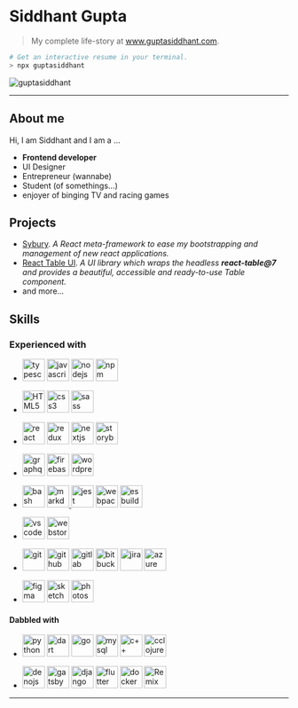 # Siddhant Gupta

> My complete life-story at www.guptasiddhant.com.

```sh
# Get an interactive resume in your terminal.
> npx guptasiddhant
```

<img  src="https://github-readme-stats.vercel.app/api?username=guptasiddhant&show_icons=true" alt="guptasiddhant" />

---

## About me

Hi, I am Siddhant and I am a ...

- **Frontend developer**
- UI Designer
- Entrepreneur (wannabe)
- Student (of somethings...)
- enjoyer of binging TV and racing games

## Projects

- [Sybury](https://github.com/sybury). _A React meta-framework to ease my bootstrapping and management of new react applications._
- [React Table UI](https://github.com/GuptaSiddhant/react-table-ui). _A UI library which wraps the headless **react-table@7** and provides a beautiful, accessible and ready-to-use Table component._
- and more...

## Skills

### Experienced with

- <a title="TypeScript" href="https://www.typescriptlang.org/"><img src="https://cdn.jsdelivr.net/gh/devicons/devicon/icons/typescript/typescript-original.svg" alt="typescript" width="40" height="40" /></a>
  <a title="JavaScript" href="https://developer.mozilla.org/en/JavaScript"><img src="https://cdn.jsdelivr.net/gh/devicons/devicon/icons/javascript/javascript-original.svg" alt="javascript" width="40" height="40" /></a>
  <a title="NodeJS" href="https://nodejs.org/"><img src="https://cdn.jsdelivr.net/gh/devicons/devicon/icons/nodejs/nodejs-original.svg" alt="nodejs" width="40" height="40" /></a>
  <a title="NPM" href="https://npmjs.com/"><img src="https://cdn.jsdelivr.net/gh/devicons/devicon/icons/npm/npm-original-wordmark.svg" alt="npm" width="40" height="40" /></a>

- <a title="HTML" href="https://html.spec.whatwg.org"><img src="https://cdn.jsdelivr.net/gh/devicons/devicon/icons/html5/html5-original.svg" alt="HTML5" width="40" height="40"/></a>
  <a title="CSS" href="https://www.w3.org/Style/CSS/Overview.en.html"><img src="https://cdn.jsdelivr.net/gh/devicons/devicon/icons/css3/css3-original.svg" alt="css3" width="40" height="40"/></a>
  <a title="SASS" href="https://sass-lang.com"><img src="https://cdn.jsdelivr.net/gh/devicons/devicon/icons/sass/sass-original.svg" alt="sass" width="40" height="40" /></a>

- <a title="ReactJS" href="https://reactjs.org"><img src="https://cdn.jsdelivr.net/gh/devicons/devicon/icons/react/react-original.svg" alt="react" width="40" height="40" /></a>
  <a title="Redux" href="https://redux.js.org"><img src="https://cdn.jsdelivr.net/gh/devicons/devicon/icons/redux/redux-original.svg" alt="redux" width="40" height="40"/></a>
  <a title="NextJS" href="https://nextjs.org"><img src="https://cdn.jsdelivr.net/gh/devicons/devicon/icons/nextjs/nextjs-original.svg" alt="nextjs" width="40" height="40" /></a>
  <a title="StorybookJS" href="https://storybook.js.org"><img src="https://cdn.jsdelivr.net/gh/devicons/devicon/icons/storybook/storybook-original.svg" alt="storybook" width="40" height="40" /></a>

- <a title="GraphQL" href="https://graphql.org"><img src="https://cdn.jsdelivr.net/gh/devicons/devicon/icons/graphql/graphql-plain.svg" alt="graphql" width="40" height="40" /></a>
  <a title="Firebase" href="https://firebase.google.com"><img src="https://cdn.jsdelivr.net/gh/devicons/devicon/icons/firebase/firebase-plain.svg" alt="firebase" width="40" height="40" /></a>
  <a title="Wordpress" href="https://wordpress.org"><img src="https://cdn.jsdelivr.net/gh/devicons/devicon/icons/wordpress/wordpress-original.svg" alt="wordpress" width="40" height="40" /></a>

- <a title="Bash" href="https://www.gnu.org/software/bash/"><img src="https://cdn.jsdelivr.net/gh/devicons/devicon/icons/bash/bash-original.svg" alt="bash" width="40" height="40"/></a>
  <a title="Markdown" href="https://daringfireball.net/projects/markdown/"><img src="https://cdn.jsdelivr.net/gh/devicons/devicon/icons/markdown/markdown-original.svg" alt="markdown" width="40" height="40"/>
  <a title="Jest" href="https://jestjs.io"><img src="https://cdn.jsdelivr.net/gh/devicons/devicon/icons/jest/jest-plain.svg" alt="jest" width="40" height="40" /></a>
  <a title="Webpack" href="https://webpack.js.org"><img src="https://cdn.jsdelivr.net/gh/devicons/devicon/icons/webpack/webpack-plain.svg" alt="webpack" width="40" height="40" /></a>
  <a title="ESBuild" href="https://esbuild.github.io"><img src="https://styles.redditmedia.com/t5_3q9lyn/styles/communityIcon_zenuji2viqg61.png" alt="esbuild" width="40" height="40" /></a>

- <a title="VS Code" href="https://code.visualstudio.com"><img src="https://cdn.jsdelivr.net/gh/devicons/devicon/icons/vscode/vscode-original.svg" alt="vscode" width="40" height="40" /></a>
  <a title="WebStorm" href="https://www.jetbrains.com/webstorm/"><img src="https://upload.wikimedia.org/wikipedia/commons/thumb/c/c0/WebStorm_Icon.svg/1024px-WebStorm_Icon.svg.png" alt="webstorm" width="40" height="40" /></a>

- <a title="Git" href="https://git-scm.com"><img src="https://cdn.jsdelivr.net/gh/devicons/devicon/icons/git/git-original.svg" alt="git" width="40" height="40" /></a>
  <a title="GitHub" href="https://github.com"><img src="https://cdn.jsdelivr.net/gh/devicons/devicon/icons/github/github-original.svg" alt="github" width="40" height="40" /></a>
  <a title="GitLab" href="https://gitlab.com"><img src="https://cdn.jsdelivr.net/gh/devicons/devicon/icons/gitlab/gitlab-original.svg" alt="gitlab" width="40" height="40" /></a>
  <a title="BitBucket" href="https://bitbucket.org"><img src="https://cdn.jsdelivr.net/gh/devicons/devicon/icons/bitbucket/bitbucket-original.svg" alt="bitbucket" width="40" height="40" /></a>
  <a title="Jira" href="https://www.atlassian.com/software/jira"><img src="https://cdn.jsdelivr.net/gh/devicons/devicon/icons/jira/jira-original.svg" alt="jira" width="40" height="40" /></a>
  <a title="AzureDevops" href="https://azure.microsoft.com/en-us/services/devops/"><img src="https://cdn.jsdelivr.net/gh/devicons/devicon/icons/azure/azure-original.svg" alt="azure" width="40" height="40" /></a>

- <a title="Figma" href="https://figma.com"><img src="https://cdn.jsdelivr.net/gh/devicons/devicon/icons/figma/figma-original.svg" alt="figma" width="40" height="40" /></a>
  <a title="Sketch" href="https://sketch.com"><img src="https://cdn.jsdelivr.net/gh/devicons/devicon/icons/sketch/sketch-original.svg" alt="sketch" width="40" height="40" /></a>
  <a title="Photoshob" href="https://www.adobe.com/products/photoshop.html"><img src="https://cdn.jsdelivr.net/gh/devicons/devicon/icons/photoshop/photoshop-plain.svg" alt="photoshop" width="40" height="40" /></a>

#### Dabbled with

- <a title="Python" href="https://www.python.org"><img src="https://cdn.jsdelivr.net/gh/devicons/devicon/icons/python/python-original.svg" alt="python" width="40" height="40" /></a>
  <a title="Dart" href="https://dart.dev"><img src="https://cdn.jsdelivr.net/gh/devicons/devicon/icons/dart/dart-original.svg" alt="dart" width="40" height="40" /></a>
  <a title="GoLang" href="https://golang.org"><img src="https://cdn.jsdelivr.net/gh/devicons/devicon/icons/go/go-original.svg" alt="go" width="40" height="40" /></a>
  <a title="MySQL" href="https://mysql.com"><img src="https://cdn.jsdelivr.net/gh/devicons/devicon/icons/mysql/mysql-original.svg" alt="mysql" width="40" height="40" /></a>
  <a title="C++" href="https://isocpp.org" target="_blank"><img src="https://cdn.jsdelivr.net/gh/devicons/devicon/icons/cplusplus/cplusplus-original.svg" alt="c++" width="40" height="40" /></a>
  <a title="ClojureScript" href="https://clojurescript.org"><img src="https://cdn.jsdelivr.net/gh/devicons/devicon/icons/clojurescript/clojurescript-original.svg" alt="cclojurescript" width="40" height="40" /></a>

- <a title="Deno" href="https://deno.land"><img src="https://cdn.jsdelivr.net/gh/devicons/devicon/icons/denojs/denojs-original.svg" alt="denojs" width="40" height="40" /></a>
  <a title="GatsbyJS" href="https://www.gatsbyjs.com"><img src="https://cdn.jsdelivr.net/gh/devicons/devicon/icons/gatsby/gatsby-original.svg" alt="gatsby" width="40" height="40" /></a>
  <a title="Django" href="https://www.djangoproject.com"><img src="https://cdn.jsdelivr.net/gh/devicons/devicon/icons/django/django-original.svg" alt="django" width="40" height="40" /></a>
  <a title="Flutter" href="https://flutter.dev"><img src="https://cdn.jsdelivr.net/gh/devicons/devicon/icons/flutter/flutter-original.svg" alt="flutter" width="40" height="40" /></a>
  <a title="Docker" href="https://docker.com"><img src="https://cdn.jsdelivr.net/gh/devicons/devicon/icons/docker/docker-original.svg" alt="docker" width="40" height="40" /></a>
  <a title="Remix" href="https://remix.run"><img src="https://pbs.twimg.com/profile_images/1425897037602586625/ID6pueIo_400x400.png" alt="Remix" width="40" height="40" /></a>

---
